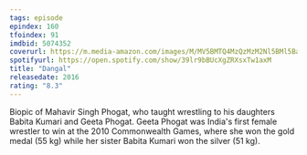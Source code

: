 ```yaml
---
tags: episode
epindex: 160
tfoindex: 91
imdbid: 5074352
coverurl: https://m.media-amazon.com/images/M/MV5BMTQ4MzQzMzM2Nl5BMl5BanBnXkFtZTgwMTQ1NzU3MDI@._V1_SY300_CR3,0,202,300_.jpg
spotifyurl: https://open.spotify.com/show/39lr9bBUcXgZRXsxTw1axM
title: "Dangal"
releasedate: 2016
rating: "8.3"
---
```


Biopic of Mahavir Singh Phogat, who taught wrestling to his daughters Babita Kumari and Geeta Phogat. Geeta Phogat was India's first female wrestler to win at the 2010 Commonwealth Games, where she won the gold medal (55 kg) while her sister Babita Kumari won the silver (51 kg).